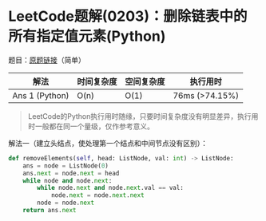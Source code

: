 # LeetCode题解(0203)：删除链表中的所有指定值元素(Python)

题目：[原题链接](https://leetcode-cn.com/problems/remove-linked-list-elements/)（简单）

| 解法           | 时间复杂度 | 空间复杂度 | 执行用时       |
| -------------- | ---------- | ---------- | -------------- |
| Ans 1 (Python) | O(n)       | O(1)       | 76ms (>74.15%) |

>  LeetCode的Python执行用时随缘，只要时间复杂度没有明显差异，执行用时一般都在同一个量级，仅作参考意义。

解法一（建立头结点，使处理第一个结点和中间节点没有区别）：

```python
def removeElements(self, head: ListNode, val: int) -> ListNode:
    ans = node = ListNode(0)
    ans.next = node.next = head
    while node and node.next:
        while node.next and node.next.val == val:
            node.next = node.next.next
        node = node.next
    return ans.next
```

